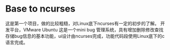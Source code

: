 # Base to ncurses
这是第一个项目，做的比较粗糙，对Linux底下ncurses有一定的初步的了解。
开发平台，VMware Ubuntu
这是一个mini bug 管理系统，具有增加删除修改查找存储bug信息的基本功能，ui设计由ncurses完成，功能代码段使用Linux底下的c语言完成。
